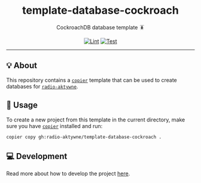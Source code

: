 <h1 align="center">template-database-cockroach</h1>

<div align="center">

CockroachDB database template 🪳

[![Lint](https://github.com/radio-aktywne/template-database-cockroach/actions/workflows/lint.yaml/badge.svg)](https://github.com/radio-aktywne/template-database-cockroach/actions/workflows/lint.yaml)
[![Test](https://github.com/radio-aktywne/template-database-cockroach/actions/workflows/test.yaml/badge.svg)](https://github.com/radio-aktywne/template-database-cockroach/actions/workflows/test.yaml)

</div>

---

## 💡 About

This repository contains a [`copier`](https://copier.readthedocs.io) template
that can be used to create databases for
[`radio-aktywne`](https://github.com/radio-aktywne).

## 📜 Usage

To create a new project from this template in the current directory,
make sure you have [`copier`](https://copier.readthedocs.io) installed and run:

```sh
copier copy gh:radio-aktywne/template-database-cockroach .
```

## 💻 Development

Read more about how to develop the project
[here](https://github.com/radio-aktywne/template-database-cockroach/blob/main/CONTRIBUTING.md).

